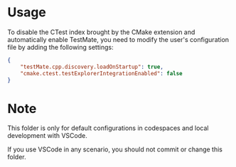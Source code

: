 # Usage

To disable the CTest index brought by the CMake extension and automatically enable TestMate, you need to modify the user's configuration file by adding the following settings:

```json
{
    "testMate.cpp.discovery.loadOnStartup": true,
    "cmake.ctest.testExplorerIntegrationEnabled": false
}
```

# Note

This folder is only for default configurations in codespaces and local development with VSCode.

If you use VSCode in any scenario, you should not commit or change this folder.
